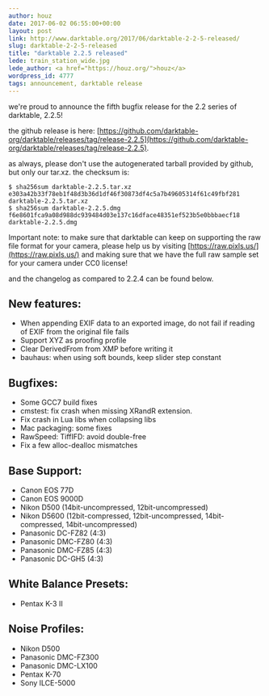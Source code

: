 ```yaml
---
author: houz
date: 2017-06-02 06:55:00+00:00
layout: post
link: http://www.darktable.org/2017/06/darktable-2-2-5-released/
slug: darktable-2-2-5-released
title: "darktable 2.2.5 released"
lede: train_station_wide.jpg
lede_author: <a href="https://houz.org/">houz</a>
wordpress_id: 4777
tags: announcement, darktable release
---
```


we're proud to announce the fifth bugfix release for the 2.2 series of darktable, 2.2.5!

the github release is here: [https://github.com/darktable-org/darktable/releases/tag/release-2.2.5](https://github.com/darktable-org/darktable/releases/tag/release-2.2.5).

as always, please don't use the autogenerated tarball provided by github, but only our tar.xz. the checksum is:

    $ sha256sum darktable-2.2.5.tar.xz
    e303a42b33f78eb1f48d3b36d1df46f30873df4c5a7b49605314f61c49fbf281  darktable-2.2.5.tar.xz
    $ sha256sum darktable-2.2.5.dmg
    f6e8601fca9a08d988dc939484d03e137c16dface48351ef523b5e0bbbaecf18  darktable-2.2.5.dmg

Important note: to make sure that darktable can keep on supporting the raw file format for your camera, please help us by visiting [https://raw.pixls.us/](https://raw.pixls.us/) and making sure that we have the full raw sample set for your camera under CC0 license!

and the changelog as compared to 2.2.4 can be found below.

## New features:

* When appending EXIF data to an exported image, do not fail if reading of EXIF from the original file fails
* Support XYZ as proofing profile
* Clear DerivedFrom from XMP before writing it
* bauhaus: when using soft bounds, keep slider step constant

## Bugfixes:

* Some GCC7 build fixes
* cmstest: fix crash when missing XRandR extension.
* Fix crash in Lua libs when collapsing libs
* Mac packaging: some fixes
* RawSpeed: TiffIFD: avoid double-free
* Fix a few alloc-dealloc mismatches

## Base Support:

* Canon EOS 77D
* Canon EOS 9000D
* Nikon D500 (14bit-uncompressed, 12bit-uncompressed)
* Nikon D5600 (12bit-compressed, 12bit-uncompressed, 14bit-compressed, 14bit-uncompressed)
* Panasonic DC-FZ82 (4:3)
* Panasonic DMC-FZ80 (4:3)
* Panasonic DMC-FZ85 (4:3)
* Panasonic DC-GH5 (4:3)

## White Balance Presets:

* Pentax K-3 II

## Noise Profiles:

* Nikon D500
* Panasonic DMC-FZ300
* Panasonic DMC-LX100
* Pentax K-70
* Sony ILCE-5000
